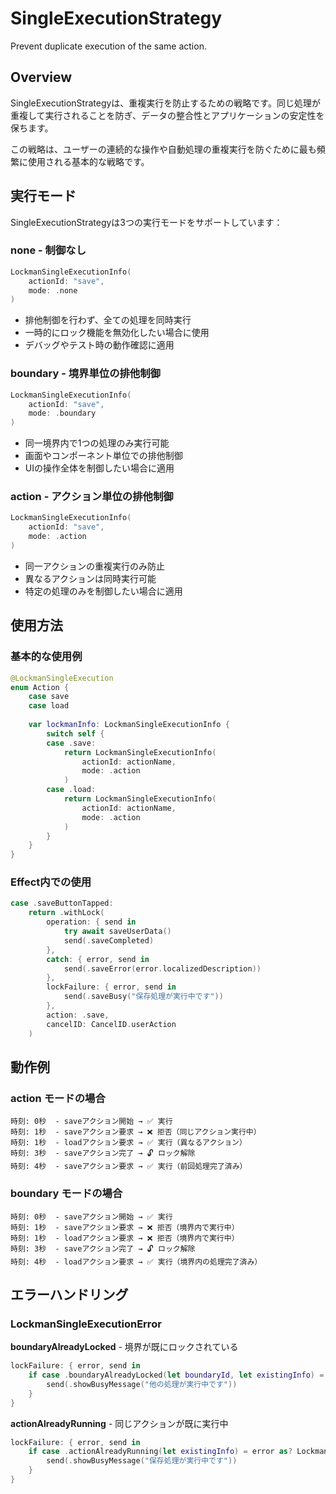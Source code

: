 # SingleExecutionStrategy

Prevent duplicate execution of the same action.

## Overview

SingleExecutionStrategyは、重複実行を防止するための戦略です。同じ処理が重複して実行されることを防ぎ、データの整合性とアプリケーションの安定性を保ちます。

この戦略は、ユーザーの連続的な操作や自動処理の重複実行を防ぐために最も頻繁に使用される基本的な戦略です。

## 実行モード

SingleExecutionStrategyは3つの実行モードをサポートしています：

### none - 制御なし

```swift
LockmanSingleExecutionInfo(
    actionId: "save",
    mode: .none
)
```

- 排他制御を行わず、全ての処理を同時実行
- 一時的にロック機能を無効化したい場合に使用
- デバッグやテスト時の動作確認に適用

### boundary - 境界単位の排他制御

```swift
LockmanSingleExecutionInfo(
    actionId: "save", 
    mode: .boundary
)
```

- 同一境界内で1つの処理のみ実行可能
- 画面やコンポーネント単位での排他制御
- UIの操作全体を制御したい場合に適用

### action - アクション単位の排他制御

```swift
LockmanSingleExecutionInfo(
    actionId: "save",
    mode: .action  
)
```

- 同一アクションの重複実行のみ防止
- 異なるアクションは同時実行可能
- 特定の処理のみを制御したい場合に適用

## 使用方法

### 基本的な使用例

```swift
@LockmanSingleExecution
enum Action {
    case save
    case load
    
    var lockmanInfo: LockmanSingleExecutionInfo {
        switch self {
        case .save:
            return LockmanSingleExecutionInfo(
                actionId: actionName,
                mode: .action
            )
        case .load:
            return LockmanSingleExecutionInfo(
                actionId: actionName,
                mode: .action
            )
        }
    }
}
```

### Effect内での使用

```swift
case .saveButtonTapped:
    return .withLock(
        operation: { send in
            try await saveUserData()
            send(.saveCompleted)
        },
        catch: { error, send in
            send(.saveError(error.localizedDescription))
        },
        lockFailure: { error, send in
            send(.saveBusy("保存処理が実行中です"))
        },
        action: .save,
        cancelID: CancelID.userAction
    )
```

## 動作例

### action モードの場合

```
時刻: 0秒  - saveアクション開始 → ✅ 実行
時刻: 1秒  - saveアクション要求 → ❌ 拒否（同じアクション実行中）
時刻: 1秒  - loadアクション要求 → ✅ 実行（異なるアクション）
時刻: 3秒  - saveアクション完了 → 🔓 ロック解除
時刻: 4秒  - saveアクション要求 → ✅ 実行（前回処理完了済み）
```

### boundary モードの場合

```
時刻: 0秒  - saveアクション開始 → ✅ 実行
時刻: 1秒  - saveアクション要求 → ❌ 拒否（境界内で実行中）
時刻: 1秒  - loadアクション要求 → ❌ 拒否（境界内で実行中）
時刻: 3秒  - saveアクション完了 → 🔓 ロック解除
時刻: 4秒  - loadアクション要求 → ✅ 実行（境界内の処理完了済み）
```

## エラーハンドリング

### LockmanSingleExecutionError

**boundaryAlreadyLocked** - 境界が既にロックされている

```swift
lockFailure: { error, send in
    if case .boundaryAlreadyLocked(let boundaryId, let existingInfo) = error as? LockmanSingleExecutionError {
        send(.showBusyMessage("他の処理が実行中です"))
    }
}
```

**actionAlreadyRunning** - 同じアクションが既に実行中

```swift
lockFailure: { error, send in
    if case .actionAlreadyRunning(let existingInfo) = error as? LockmanSingleExecutionError {
        send(.showBusyMessage("保存処理が実行中です"))
    }
}
```
